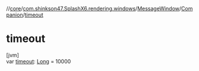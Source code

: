 //[core](../../../../index.md)/[com.shinkson47.SplashX6.rendering.windows](../../index.md)/[MessageWindow](../index.md)/[Companion](index.md)/[timeout](timeout.md)

# timeout

[jvm]\
var [timeout](timeout.md): [Long](https://kotlinlang.org/api/latest/jvm/stdlib/kotlin/-long/index.html) = 10000
